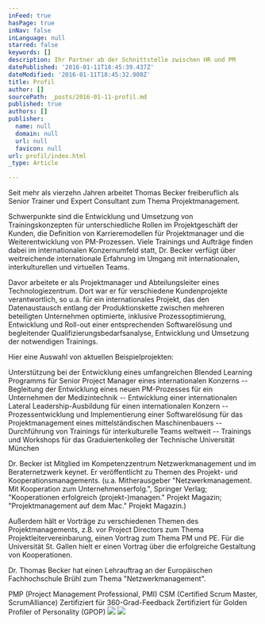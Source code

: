 ```yaml
---
inFeed: true
hasPage: true
inNav: false
inLanguage: null
starred: false
keywords: []
description: Ihr Partner ab der Schnittstelle zwischen HR und PM
datePublished: '2016-01-11T18:45:39.437Z'
dateModified: '2016-01-11T18:45:32.908Z'
title: Profil
author: []
sourcePath: _posts/2016-01-11-profil.md
published: true
authors: []
publisher:
  name: null
  domain: null
  url: null
  favicon: null
url: profil/index.html
_type: Article

---
```

Seit mehr als vierzehn Jahren arbeitet Thomas Becker freiberuflich als Senior Trainer und Expert Consultant zum Thema Projektmanagement.

Schwerpunkte sind die Entwicklung und Umsetzung von Trainingskonzepten für unterschiedliche Rollen im Projektgeschäft der Kunden, die Definition von Karrieremodellen für Projektmanager und die Weiterentwicklung von PM-Prozessen.
Viele Trainings und Aufträge finden dabei im internationalen Konzernumfeld statt, Dr. Becker verfügt über weitreichende internationale Erfahrung im Umgang mit internationalen, interkulturellen und virtuellen Teams.

Davor arbeitete er als Projektmanager und Abteilungsleiter eines Technologiezentrum. Dort war er für verschiedene Kundenprojekte verantwortlich, so u.a. für ein internationales Projekt, das den Datenaustausch entlang der Produktionskette zwischen mehreren beteiligten Unternehmen optimierte, inklusive Prozessoptimierung, Entwicklung und Roll-out einer entsprechenden Softwarelösung und begleitender Qualifizierungsbedarfsanalyse, Entwicklung und Umsetzung der notwendigen Trainings.

Hier eine Auswahl von aktuellen Beispielprojekten:

Unterstützung bei der Entwicklung eines umfangreichen Blended Learning Programms für Senior Project Manager eines internationalen Konzerns -- Begleitung der Entwicklung eines neuen PM-Prozesses für ein Unternehmen der Medizintechnik -- Entwicklung einer internationalen Lateral Leadership-Ausbildung für einen internationalen Konzern -- Prozessentwicklung und Implementierung einer Softwarelösung für das Projektmanagement eines mittelständischen Maschinenbauers -- Durchführung von Trainings für interkulturelle Teams weltweit -- Trainings und Workshops für das Graduiertenkolleg der Technische Universität München

Dr. Becker ist Mitglied im Kompetenzzentrum Netzwerkmanagement und im Beraternetzwerk keynet.
Er veröffentlicht zu Themen des Projekt- und Kooperationsmanagements. (u.a. Mitherausgeber "Netzwerkmanagement. Mit Kooperation zum Unternehmenserfolg.", Springer Verlag; "Kooperationen erfolgreich (projekt-)managen." Projekt Magazin; "Projektmanagement auf dem Mac." Projekt Magazin.)

Außerdem hält er Vorträge zu verschiedenen Themen des Projektmanagements, z.B. vor Project Directors zum Thema Projektleitervereinbarung, einen Vortrag zum Thema PM und PE. Für die Universität St. Gallen hielt er einen Vortrag über die erfolgreiche Gestaltung von Kooperationen.

Dr. Thomas Becker hat einen Lehrauftrag an der Europäischen Fachhochschule Brühl zum Thema "Netzwerkmanagement".

PMP (Project Management Professional, PMI)
CSM (Certified Scrum Master, ScrumAlliance)
Zertifiziert für 360-Grad-Feedback
Zertifiziert für Golden Profiler of Personality (GPOP)
![](https://the-grid-user-content.s3-us-west-2.amazonaws.com/af8e99dc-d8e0-4a05-b083-3cd152205a8d.jpg)
![](https://the-grid-user-content.s3-us-west-2.amazonaws.com/b6e8b69f-7985-4988-8b63-b03149058713.JPG)